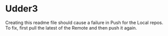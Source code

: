 # Udder3

Creating this readme file should cause a failure in Push for the Local repos. To fix, first pull the latest of the Remote and then push it again.
